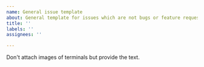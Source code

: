```yaml
---
name: General issue template
about: General template for issues which are not bugs or feature requests
title: ''
labels: ''
assignees: ''

---
```


Don't attach images of terminals but provide the text.
